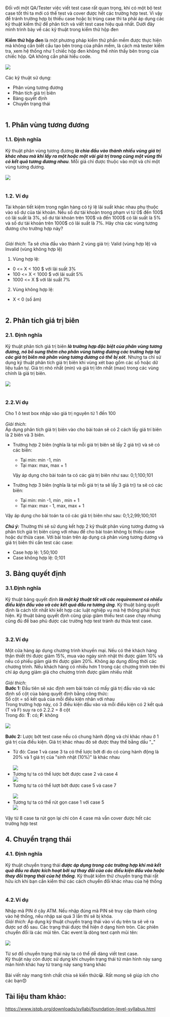 Đối với một QA/Tester việc viết test case rất quan trọng, khi có một bộ test case tốt thì ta mới có thể test và cover được hết các trường hợp test. Vì vậy để tránh trường hợp bị thiếu case hoặc bị trùng case thì  ta phải áp dụng các kỹ thuật kiểm thử để phân tích và viết test case hiệu quả nhất. Dưới đây mình trình bày về các kỹ thuật trong kiểm thử hộp đen<br><br>
**Kiểm thử hộp đen** là một phương pháp kiểm thử phần mềm được thực hiện mà không cần biết cấu tạo bên trong của phần mềm, là cách mà tester kiểm tra, xem hệ thống như 1 chiếc hộp đen không thể nhìn thấy bên trong của chiếc hộp. QA không cần phải hiểu code.<br><br>
![](https://images.viblo.asia/0919e602-17cc-47bc-9e0e-858654b9fd5a.png)<br><br>
Các kỹ thuật sử dụng:<br>
* Phân vùng tương đương<br>
* Phân tích giá trị biên<br>
* Bảng quyết định<br>
* Chuyển trạng thái<br><br>



## **1. Phân vùng tương đương**<br>
### 1.1. Định nghĩa<br>
Kỹ thuật phân vùng tương đương ***là chia  đầu vào thành nhiều vùng giá trị khác nhau mà khi lấy ra một hoặc một vài giá trị trong cùng một vùng  thì có kết quả tương đương nhau***. Mỗi giá chỉ được thuộc vào một và chỉ một vùng tương đương.<br><br>
![](https://images.viblo.asia/b50ec371-b3b7-4aae-83a4-37267cfc98b2.png)<br><br>
### 1.2. Ví dụ<br>
Tài khoản tiết kiệm trong ngân hàng có tỷ lệ lãi suất khác nhau phụ thuộc vào số dư của tài khoản. Nếu số dư tài khoản trong phạm vi từ 0$ đến 100$ có lãi suất là 3%, số dư tài khoản trên 100$ và đến 1000$ có lãi suất là 5% và số dư tài khoản trên 1000$ có lãi suất là 7%. Hãy chia các vùng tương đương cho trường hợp này?<br><br>

*Giải thích*: Ta sẽ chia đầu vào thành 2 vùng giá trị: Valid (vùng hợp lệ) và Invalid (vùng không hợp lệ)<br>
1. Vùng hợp lệ:<br>
* 0 <= X < 100 $  với lãi suất 3%
* 100 <= X < 1000 $ với lãi suất 5%
* 1000 <= X $ với lãi suất 7%<br>
2. Vùng không hợp lệ:<br>
* X < 0 (số âm)<br><br>

## **2. Phân tích giá trị biên**<br>
### 2.1. Định nghĩa<br>
Kỹ thuật phân tích giá trị biên ***là trường hợp đặc biệt của phân vùng tương đương, nó bổ sung thêm cho phân vùng tương đương các trường hợp tại các giá trị biên mà phân vùng tương đương có thể bị xót***. Nhưng ta chỉ sử dụng kỹ thuật phân tích giá trị biên khi vùng xét bao gồm các số hoặc dữ liệu tuần tự. Giá trị nhỏ nhất (min) và giá trị lớn nhất (max) trong các vùng chính là giá trị biên.<br><br>
![](https://images.viblo.asia/a96634c1-5cc6-4a31-94b4-7069731dd03a.png)<br><br>
### 2.2.Ví dụ<br>
Cho 1 ô test box nhập vào giá trị nguyên từ 1 đến 100<br><br>
*Giải thích*: <br> 
Áp dụng phân tích giá trị biên vào cho bài toán sẽ có 2 cách lấy giá trí biên là 2 biên  và 3 biên.
* Trường hợp 2 biên (nghĩa là tại mỗi giá trị biên sẽ lấy 2 giá trị) và sẽ có các biên:<br>
    + Tại min: min -1, min<br>
  + Tại max: max, max + 1<br>
 
   Vậy áp dụng cho bài toán ta có các giá trị biên như sau: 0;1;100;101<br>
* Trường hợp 3 biên (nghĩa là tại mỗi giá trị ta sẽ lấy 3 giá trị) ta sẽ có các biên:<br>
  + Tại min: min -1, min , min + 1<br>
  + Tại max: max - 1, max, max + 1<br>
  
Vậy áp dụng cho bài toán ta có các giá trị biên như sau: 0;1;2;99;100;101<br><br>
***Chú ý:*** Thường thì sẽ sử dụng kết hợp 2 kỹ thuật phân vùng tương đương và phân tích giá trị biên cùng với nhau để cho bài toán không bị thiếu case hoặc dư thừa case.
Với bài toán trên  áp dụng cả phân vùng tương đương và giá trị biên thì cần test các case:<br>

* Case hợp lệ: 1;50;100<br>
* Case không hợp lệ: 0;101<br>

## **3. Bảng quyết định**<br>
### 3.1.Định nghĩa<br>
Kỹ thuật bảng quyết định ***là một kỹ thuật tốt với các requirement có nhiều điều kiện đầu vào và các kết quả đầu ra tương ứng***. Kỹ thuật bảng quyết định là cách tốt nhất khi kết hợp các luật nghiệp vụ mà hệ thống phải thực hiện. Kỹ thuật bảng quyết định cũng giúp giảm thiểu test case chạy nhưng cũng đủ để bao phủ được các trường hợp test tránh dư thừa test case.<br><br>
### 3.2.Ví dụ<br>
Một cửa hàng áp dụng chương trình khuyến mại. Nếu có thẻ khách hàng thân thiết thì được giảm 15%, mua vào ngày sinh nhật thì được giảm 10% và nếu có phiếu giảm giá thì được giảm 20%. Không áp dụng đồng thời các chương trình. Nếu khách hàng có nhiều hơn 1 trong các chương trình trên thì chỉ áp dụng giảm giá cho chương trình được giảm nhiều nhất<br><br>
*Giải thích*:<br>
**Bước 1:** Đầu tiên sẽ xác định xem bài toán có mấy giá trị đầu vào và xác định số cột của bảng quyết định bằng công thức:<br>
Số cột = số kết quả của mỗi điều kiện nhân với nhau <br>
Trong trường hợp này, có 3 điều kiện đầu vào và mỗi điều kiện có 2 kết quả (T và F) suy ra có 2.2.2 = 8 cột<br>
Trong đó: **T**: có; **F**: không<br><br>
![](https://images.viblo.asia/368a709c-af1f-4c15-b745-85b3dc86b659.png)<br><br>
**Bước 2:** Lược bớt test case nếu có chung hành động  và chỉ khác nhau ở 1 giá trị của điều kiện. Giá trị khác nhau đó sẽ được thay thế bằng dấu "_"<br>
* Từ đó: Case 1 và case 3 ta có thể lược bớt đi do có cùng hành động là 20% và 1 giá trị  của "sinh nhật (10%)" là khác nhau <br><br>
![](https://images.viblo.asia/db5fdab5-b286-40d4-b8f6-4211108e90a4.png)<br>
* Tương tự ta có thể lược bớt được case 2 và case 4<br>
![](https://images.viblo.asia/1af7f732-c95d-4ebb-bab2-9c014f722d0c.png)<br>
* Tương tự ta có thể lượt bớt được case 5 và case 7<br><br>
![](https://images.viblo.asia/a3650d7e-6508-49b2-8ade-4934cd843761.png)<br>
* Tương tự ta có thể rút gọn case 1 với case 5<br>
![](https://images.viblo.asia/c43bc043-d992-4467-8a26-a350dfcbf6da.png)<br>

Vậy từ 8 case ta rút gọn lại chỉ còn 4 case mà vẫn cover được hết các trường hợp test<br>
## **4. Chuyển trạng thái**<br>
### 4.1. Định nghĩa<br>
Kỹ thuật chuyển trạng thái ***được áp dụng trong các trường hợp khi mà kết quả đầu ra được kích hoạt bởi sự thay đổi của các điều kiện đầu vào hoặc thay đổi trạng thái của hệ thống***.
Kỹ thuật kiểm thử chuyển trạng thái rất hữu ích khi bạn cần kiểm thử các cách chuyển đổi khác nhau của hệ thống<br><br>
### 4.2.Ví dụ<br>
Nhập mã PIN ở cây ATM. Nếu nhập đúng mã PIN sẽ truy cập thành công vào hệ thống, nếu nhập sai quá 3 lần thì sẽ bị khóa.<br>
*Giải thích:*
Áp dụng kỹ thuật chuyển trạng thái vào ví dụ trên ta sẽ vẽ ra được sơ đồ sau. Các trạng thái được thể hiện ở dạng hình tròn. Các phiên chuyển đổi là các mũi tên. Các event là dòng text cạnh mũi tên:<br><br>
![](https://images.viblo.asia/da1e665a-40c7-4d63-8f7a-15a45fd1a23c.png)<br><br>
Từ sơ đồ chuyển trạng thái này ta có thể dễ dàng viết test case.<br>
Kỹ thuật này còn được sử dụng khi chuyển trạng thái từ màn hình này sang màn hình khác hay từ trang này sang trang khác<br><br>
Bài viết này mang tính chất chia sẻ kiến thức:grinning:. Rất mong sẽ giúp ích cho các bạn:heart_eyes:<br>
## Tài liệu tham khảo:<br>
https://www.istqb.org/downloads/syllabi/foundation-level-syllabus.html